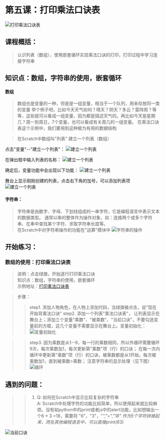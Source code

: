 # 第五课：打印乘法口诀表
![打印乘法口诀表](https://raw.githubusercontent.com/jellier/teachkidscratch/master/thumb/MultiTable.jpg)   

## 课程概括：   
> 认识列表（数组），使用嵌套循环实现乘法口诀的打印，打印过程中学习连接字符串

## 知识点：数组，字符串的使用，嵌套循环
#### 数组
> 数组也是变量的一种，但是是一组变量，相当于一个队列，用来存放同一类的变量
> 举个例子吧，比如今天天气如何？晴天？阴天？多云？雷阵雨？等等，这些就可以看成一组变量，因为都是描述天气的。再比如今天是星期几？周一到周日，7个变量，也可以看成有关周几的一组变量。
> 在乘法口诀表这个示例中，我们要用到这种极为有用的数据结构

> 在Scratch中数组叫"列表"
> 建立一个列表（数组）

点击"变量"--"建立一个列表"：
![建立一个列表](https://raw.githubusercontent.com/jellier/teachkidscratch/master/thumb/MultiTable_addnew.jpg)    

在弹出框中输入列表的名称：
![建立一个列表](https://raw.githubusercontent.com/jellier/teachkidscratch/master/thumb/MultiTable_new.jpg)      

确定后，变量功能中会出现以下功能：
![建立一个列表](https://raw.githubusercontent.com/jellier/teachkidscratch/master/thumb/MultiTable_listmethod.jpg)  
    
舞台上显示刚刚创建的列表，点击右下角的加号，可以添加列表项
![建立一个列表](https://raw.githubusercontent.com/jellier/teachkidscratch/master/thumb/MultiTable_additem.jpg)

#### 字符串：
> 字符串是由数字、字母、下划线组成的一串字符，它是编程语言中表示文本的数据类型。
> 通常以串的整体作为操作对象，如：连接两个或多个字符串、在串中查找某个字符、求取字符串长度等。  
> 在Scratch中对字符串操作的功能在"运算"模块中
![字符串的操作](https://raw.githubusercontent.com/jellier/teachkidscratch/master/thumb/MultiTable_string.jpg)


## 开始练习：
### 数组的使用：打印乘法口诀表    
> 说明：点击绿旗，开始逐行打印乘法口诀    
> 知识点：数组，字符串的使用，嵌套循环     
> 示例地址：[打印乘法口诀表](https://scratch.mit.edu/projects/321784470/editor)   

> 步骤：
>> step1. 添加人物角色，在人物上添加代码，当绿旗被点击，说"现在开始背乘法口诀"
>> step2. 添加一个列表"乘法口诀表"， 让列表显示在舞台上；添加三个变量"乘数"、"被乘数"、"当前口诀"，不要勾选变量前的方框，这几个变量不需要显示在舞台上。变量初始化：
![变量初始化](https://raw.githubusercontent.com/jellier/teachkidscratch/master/thumb/MultiTable_init.jpg)

>> step3. 因为乘数是从1--9，每一行的乘数相同，所以外循环需要循环9次，每次乘数加1，每次更新第"乘数"项（行）的口诀；
          在每一次内循环中更新第"乘数"项（行）的口诀，被乘数都是从1开始，每次被乘数加1，直到被乘数>乘数；
          注意字符串的显示处理（见下图）
![循环](https://raw.githubusercontent.com/jellier/teachkidscratch/master/thumb/MultiTable_loop.jpg)



## 遇到的问题：  
>>1. Q: 如何在Scratch中显示比较复杂的字符串         
     A: Scratch中处理字符的功能比较简单，所以使用起来就比较麻烦。没有如python中的print或者js中的alert功能，比如想输出一个6 * 3 =18，需要将 "6"，"3"，"*","=","18" 作为5个字符拼接起来，而在其他编程语言中，可以直接print(6*3)
 
 ![当前口诀](https://raw.githubusercontent.com/jellier/teachkidscratch/master/thumb/MultiTable_now.jpg)

    
     

